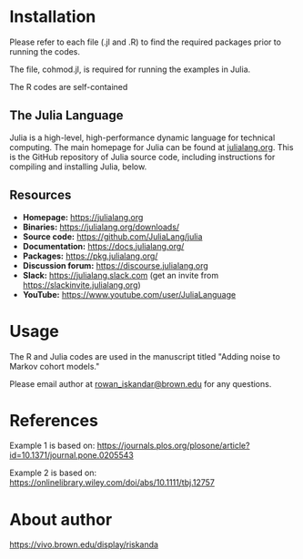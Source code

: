 # Installation

Please refer to each file (.jl and .R) to find the required packages prior to running the codes.

The file, cohmod.jl, is required for running the examples in Julia. 

The R codes are self-contained

## The Julia Language

Julia is a high-level, high-performance dynamic language for technical
computing.  The main homepage for Julia can be found at
[julialang.org](https://julialang.org/).  This is the GitHub
repository of Julia source code, including instructions for compiling
and installing Julia, below.

## Resources

- **Homepage:** <https://julialang.org>
- **Binaries:** <https://julialang.org/downloads/>
- **Source code:** <https://github.com/JuliaLang/julia>
- **Documentation:** <https://docs.julialang.org/>
- **Packages:** <https://pkg.julialang.org/>
- **Discussion forum:** <https://discourse.julialang.org>
- **Slack:** <https://julialang.slack.com> (get an invite from <https://slackinvite.julialang.org>)
- **YouTube:** <https://www.youtube.com/user/JuliaLanguage>

# Usage

The R and Julia codes are used in the manuscript titled "Adding noise to Markov cohort models."

Please email author at rowan_iskandar@brown.edu for any questions.

# References

Example 1 is based on: https://journals.plos.org/plosone/article?id=10.1371/journal.pone.0205543

Example 2 is based on: https://onlinelibrary.wiley.com/doi/abs/10.1111/tbj.12757

# About author

https://vivo.brown.edu/display/riskanda
